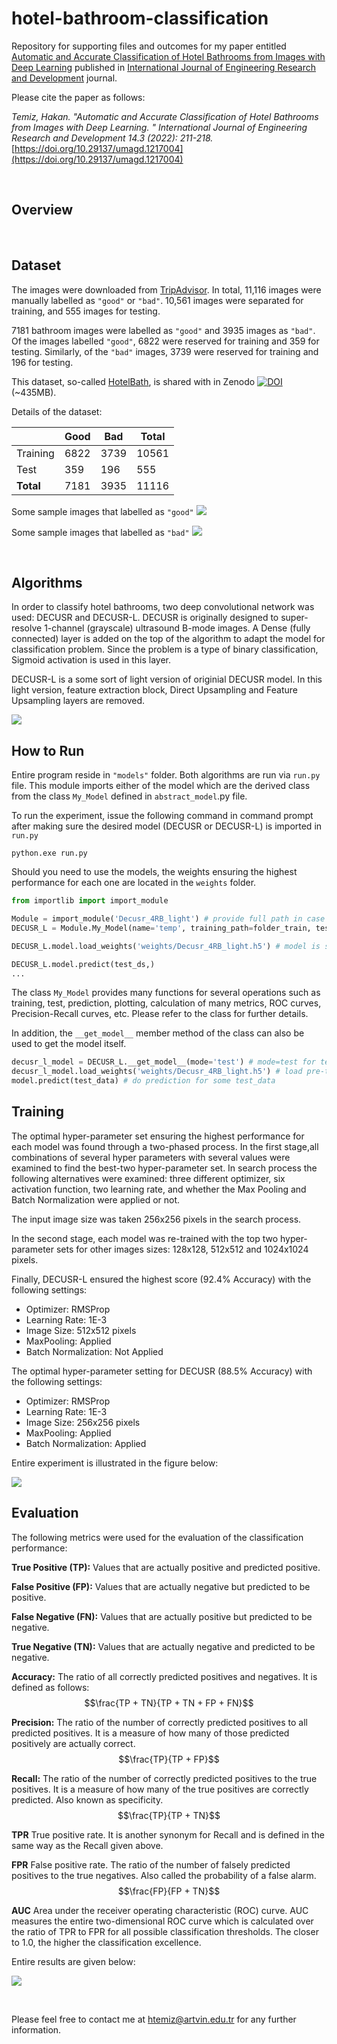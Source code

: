 # hotel-bathroom-classification

Repository for supporting files and outcomes for my paper entitled
[Automatic and Accurate Classification of Hotel Bathrooms from Images with Deep Learning](https://dergipark.org.tr/en/download/article-file/2823031)
published in 
[International Journal of Engineering Research and Development](https://dergipark.org.tr/en/pub/umagd) journal.


Please cite the paper as follows:

*Temiz, Hakan. "Automatic and Accurate Classification of Hotel Bathrooms from Images with Deep Learning.
" International Journal of Engineering Research and Development 14.3 (2022): 211-218.*
[https://doi.org/10.29137/umagd.1217004](https://doi.org/10.29137/umagd.1217004)

&nbsp;

## Overview



&nbsp;

## Dataset

The images were downloaded from [TripAdvisor](https://www.tripadvisor.com). In total, 11,116 images were manually
labelled as `"good"` or `"bad"`. 10,561 images were separated for training, and 555 images for testing.

7181 bathroom images were labelled as `"good"` and 3935 images as `"bad"`. Of the images labelled `"good"`, 6822 were reserved 
for training and 359 for testing. Similarly, of the `"bad"` images, 3739 were reserved for training and 196 for testing.


This dataset, so-called [HotelBath](https://zenodo.org/record/7340428), is shared with in Zenodo
[![DOI](https://zenodo.org/badge/DOI/10.5281/zenodo.7340428.svg)](https://doi.org/10.5281/zenodo.7340428)
(~435MB). 

Details of the dataset:

||Good|Bad|**Total**|
|--|--|--|--|
|Training|6822|3739|10561|
|Test|359|196|555|
|**Total**|7181|3935|11116|

Some sample images that labelled as `"good"`
![](images/good.jpg)


Some sample images that labelled as `"bad"`
![](images/bad.jpg)



&nbsp;

## Algorithms
In order to classify hotel bathrooms, two deep convolutional network was used: DECUSR and DECUSR-L.
DECUSR is originally designed to super-resolve 1-channel (grayscale) ultrasound B-mode images. A Dense (fully connected)
layer is added on the top of the algorithm to adapt the model for classification problem. Since the problem
is a type of binary classification, Sigmoid activation is used in this layer.

DECUSR-L is a some sort of light version of originial DECUSR model. In this light version, feature extraction
block, Direct Upsampling and Feature Upsampling  layers are removed. 


![](images/model.jpg)


## How to Run
Entire program reside in `"models"` folder. Both algorithms are run via `run.py` file. This module imports either
of the model which are the derived class from the class `My_Model` defined in `abstract_model`.py file.

To run the experiment, issue the following command in command prompt 
after making sure the desired model (DECUSR or DECUSR-L) is imported in `run.py`  

```python.exe run.py```

Should you need to use the models, the weights ensuring the highest performance for each one are located in
the `weights` folder. 

```python
from importlib import import_module

Module = import_module('Decusr_4RB_light') # provide full path in case module is not in the same folder
DECUSR_L = Module.My_Model(name='temp', training_path=folder_train, test_path=test_path)

DECUSR_L.model.load_weights('weights/Decusr_4RB_light.h5') # model is stored in the class as a member with name of 'model' 

DECUSR_L.model.predict(test_ds,)
...
```
The class `My_Model` provides many functions for several operations such as training, test, prediction, plotting, 
calculation of many metrics, ROC curves, Precision-Recall curves, etc. Please refer to the class for further details.

In addition, the `__get_model__` member method of the class can also be used to get the model itself.

```python
decusr_l_model = DECUSR_L.__get_model__(mode='test') # mode=test for testing (prediction)
decusr_l_model.load_weights('weights/Decusr_4RB_light.h5') # load pre-trained weights
model.predict(test_data) # do prediction for some test_data
```


## Training

The optimal hyper-parameter set ensuring the highest performance for each model
was found through a two-phased process. In the first stage,all combinations 
of several hyper parameters with several values were examined to find the best-two hyper-parameter set.
In search process the following alternatives were examined: three different optimizer, six activation function,
two learning rate, and whether the Max Pooling and Batch Normalization were applied or not.

The input image size was taken 256x256 pixels in the search process. 

In the second stage, each model was re-trained with the top two hyper-parameter sets for other images sizes:
128x128, 512x512 and 1024x1024 pixels.

Finally, DECUSR-L ensured the highest score (92.4% Accuracy) with the following settings:

- Optimizer: RMSProp
- Learning Rate: 1E-3
- Image Size: 512x512 pixels
- MaxPooling: Applied
- Batch Normalization: Not Applied


The optimal hyper-parameter setting for DECUSR (88.5% Accuracy) with the following settings:

- Optimizer: RMSProp
- Learning Rate: 1E-3
- Image Size: 256x256 pixels
- MaxPooling: Applied
- Batch Normalization: Applied


Entire experiment is illustrated in the figure below:

![](images/search_for_best.jpg)


## Evaluation

The following metrics were used for the evaluation of the classification performance:

**True Positive (TP):** Values that are actually positive and predicted positive.

**False Positive (FP):** Values that are actually negative but predicted to be positive.

**False Negative (FN):** Values that are actually positive but predicted to be negative.

**True Negative (TN):** Values that are actually negative and predicted to be negative.

**Accuracy:** The ratio of all correctly predicted positives and negatives. It is defined as follows:
$$\frac{TP + TN}{TP + TN + FP + FN}$$

**Precision:** The ratio of the number of correctly predicted positives to all predicted positives.
It is a measure of how many of those predicted positively are actually correct.
$$\frac{TP}{TP + FP}$$

**Recall:** The ratio of the number of correctly predicted positives to the true positives.
It is a measure of how many of the true positives are correctly predicted. Also known as specificity.
$$\frac{TP}{TP + TN}$$

**TPR** True positive rate. It is another synonym for Recall and is defined in the same way as the Recall given above.

**FPR** False positive rate. The ratio of the number of falsely predicted positives to the true negatives.
Also called the probability of a false alarm.
$$\frac{FP}{FP + TN}$$

**AUC** Area under the receiver operating characteristic (ROC) curve. 
AUC measures the entire two-dimensional ROC curve which is calculated over the ratio
of TPR to FPR for all possible classification thresholds. 
The closer to 1.0, the higher the classification excellence.

Entire results are given below:

![](images/results.jpg)

&nbsp;

Please feel free to contact me at [htemiz@artvin.edu.tr](mailto:htemiz@artvin.edu.tr) for any further information.


